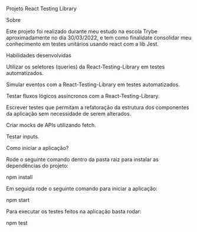 Projeto React Testing Library

Sobre

Este projeto foi realizado durante meu estudo na escola Trybe aproximadamente no dia 30/03/2022, e tem como finalidate consolidar meu conhecimento em testes unitários usando react com a lib Jest.

Habilidades desenvolvidas

Utilizar os seletores (queries) da React-Testing-Library em testes automatizados.

Simular eventos com a React-Testing-Library em testes automatizados.

Testar fluxos lógicos assíncronos com a React-Testing-Library.

Escrever testes que permitam a refatoração da estrutura dos componentes da aplicação sem necessidade de serem alterados.

Criar mocks de APIs utilizando fetch.

Testar inputs.

Como iniciar a aplicação?

Rode o seguinte comando dentro da pasta raiz para instalar as dependências do projeto:

npm install

Em seguida rode o seguinte comando para iniciar a aplicação:

npm start

Para executar os testes feitos na aplicação basta rodar:

npm test